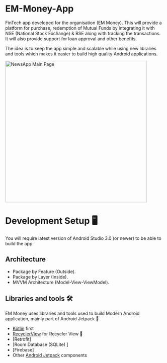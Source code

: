 # EM-Money-App

FinTech app developed for the organisation (EM Money). This will provide a platform for purchase, redemption of Mutual Funds by integrating it with NSE (National Stock Exchange) & BSE along with tracking the transactions. It will also provide support for loan approval and other benefits.


The idea is to keep the app simple and scalable while using new libraries and tools which makes it easier to build high quality Android applications.

<img alt="NewsApp Main Page" height="450px" src="" />

# Development Setup 🖥

You will require latest version of Android Studio 3.0 (or newer) to be able to build the app.


## Architecture

- Package by Feature (Outside).
- Package by Layer (Inside).
- MVVM Architecture (Model-View-ViewModel).


## Libraries and tools 🛠

EM Money uses libraries and tools used to build Modern Android application, mainly part of Android Jetpack 🚀

- [Kotlin](https://kotlinlang.org/) first
- [RecyclerView](https://developer.android.com/guide/topics/ui/layout/recyclerview) for Recycler View 📃
- [Retrofit]
- [Room Database (SQLite) ]
- [Firebase]
- Other [Android Jetpack](https://developer.android.com/jetpack) components

